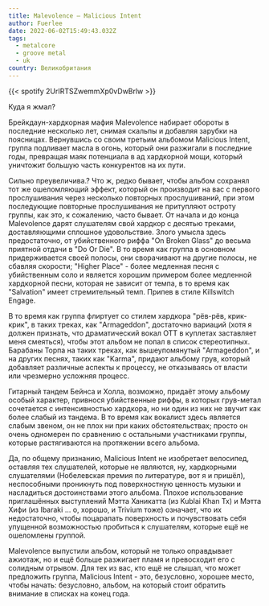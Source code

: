 ```yaml
---
title: Malevolence — Malicious Intent
author: Fuerlee
date: 2022-06-02T15:49:43.032Z
tags:
  - metalcore
  - groove metal
  - uk
country: Великобритания
---
```

{{< spotify 2UrIRTSZwemmXp0vDwBrlw >}}

Куда я жмал?

Брейкдаун-хардкорная мафия Malevolence набирает обороты в последние несколько лет, снимая скальпы и добавляя зарубки на поясницах. Вернувшись со своим третьим альбомом Malicious Intent, группа подливает масла в огонь, который они разжигали в последние годы, превращая маяк потенциала в ад хардкорной мощи, который уничтожит большую часть конкурентов на их пути.

Сильно преувеличива.? Что ж, редко бывает, чтобы альбом сохранял тот же ошеломляющий эффект, который он производит на вас с первого прослушивания через несколько повторных прослушиваний, при этом последующие повторные прослушивания не притупляют остроту группы, как это, к сожалению, часто бывает. От начала и до конца Malevolence дарят слушателям свой хардкор с десятью треками, доставляющими сплошное удовольствие. Злого умысла здесь предостаточно, от убийственного риффа "On Broken Glass" до весьма приятной отдачи в "Do Or Die". В то время как группа в основном придерживается своей полосы, они сворачивают на другие полосы, не сбавляя скорости; "Higher Place" - более медленная песня с убийственным соло и является хорошим примером более медленной хардкорной песни, которая не зависит от темпа, в то время как "Salvation" имеет стремительный темп. Припев в стиле Killswitch Engage.

В то время как группа флиртует со стилем хардкора "рёв-рёв, крик-крик", в таких треках, как "Armageddon", достаточно вариаций (хотя я должен признать, что драматический вокал OTT в куплетах заставляет меня смеяться), чтобы этот альбом не попал в список стереотипных. Барабаны Торпа на таких треках, как вышеупомянутый "Armageddon", и на других песнях, таких как "Karma", придают альбому грув, который добавляет различные аспекты к процессу, не отказываясь от власти или чрезмерно усложняя процесс.

Гитарный тандем Бейнса и Холла, возможно, придаёт этому альбому особый характер, привнося убийственные риффы, в которых грув-метал сочетается с интенсивностью хардкора, но ни один из них не звучит как более слабый из тандема. В то время как вокалист здесь является слабым звеном, он не плох ни при каких обстоятельствах; просто он очень одномерен по сравнению с остальными участниками группы, которые растягиваются на протяжении всего альбома.

Да, по общему признанию, Malicious Intent не изобретает велосипед, оставляя тех слушателей, которые не являются, ну, хардкорными слушателями (Нобелевская премия по литературе, вот я и пришёл), неспособными проникнуть под поверхностную ценность музыки и насладиться достоинствами этого альбома. Плохое использование приглашённых выступлений Мэтта Ханикатта (из Kublai Khan Tx) и Мэтта Хифи (из Ibaraki ... о, хорошо, и Trivium тоже) означает, что их недостаточно, чтобы поцарапать поверхность и почувствовать себя упущенной возможностью пробиться к слушателям, которые ещё не ошеломлены группой.

Malevolence выпустили альбом, который не только оправдывает ажиотаж, но и ещё больше разжигает пламя и превосходит его с солидным отрывом. Для тех из вас, кто ещё не слышал, что может предложить группа, Malicious Intent - это, безусловно, хорошее место, чтобы начать: безусловно, альбом, на который стоит обратить внимание в списках на конец года.